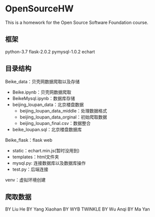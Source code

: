 # OpenSourceHW

This is a homework for the Open Source Software Foundation course.

## 框架
python-3.7
flask-2.0.2
pymysql-1.0.2
echart

## 目录结构
Beike_data：贝壳网数据爬取以及存储
- Beike.ipynb：贝壳网数据爬取
- BeikeMysql.ipynb：数据库存储
- beijing_loupan_data：北京楼盘数据
  - beijing_loupan_data_middle：处理数据格式
  - beijing_loupan_data_orginal：初始爬取数据
  - beijing_loupan_final.csv：数据整合
- beike_loupan.sql：北京楼盘数据库


Beike_flask：flask web
- static：echart.min.js(暂时没用到)
- templates：html文件夹
- mysql.py: 连接数据库以及数据库操作
- test.py：后端连接


venv：虚拟环境创建

## 爬取数据


BY Liu He
BY Yang Xiaohan
BY WYB TWINKLE
BY Wu Anqi
BY Ma Yan
